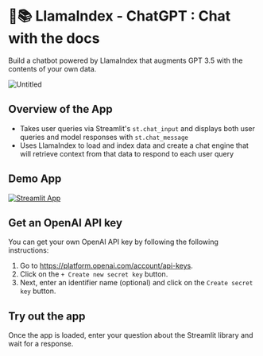 # 🦙📚 LlamaIndex - ChatGPT : Chat with the docs

Build a chatbot powered by LlamaIndex that augments GPT 3.5 with the contents of your own data.

![Untitled](https://github.com/Niez-Gharbi/ChatGPT-RAG-Chatbot/assets/57814219/9388d58e-30b3-4f4c-a1fa-b94d94cdb36a)

## Overview of the App

- Takes user queries via Streamlit's `st.chat_input` and displays both user queries and model responses with `st.chat_message`
- Uses LlamaIndex to load and index data and create a chat engine that will retrieve context from that data to respond to each user query

## Demo App

[![Streamlit App](https://static.streamlit.io/badges/streamlit_badge_black_white.svg)](https://llamaindex-chat-with-docs.streamlit.app/)

## Get an OpenAI API key

You can get your own OpenAI API key by following the following instructions:
1. Go to https://platform.openai.com/account/api-keys.
2. Click on the `+ Create new secret key` button.
3. Next, enter an identifier name (optional) and click on the `Create secret key` button.

## Try out the app

Once the app is loaded, enter your question about the Streamlit library and wait for a response.
